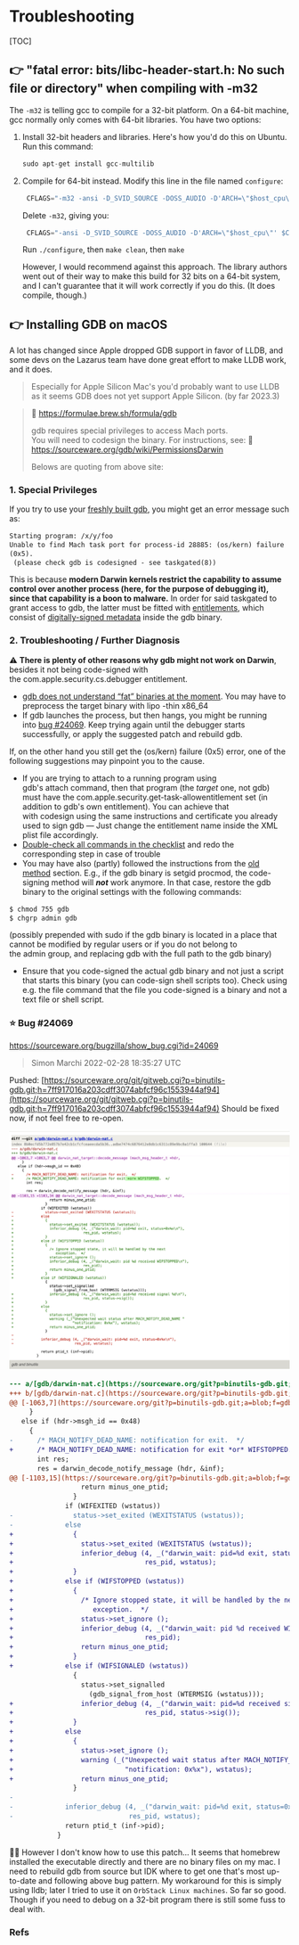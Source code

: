# Troubleshooting

[TOC]



## 👉 "fatal error: bits/libc-header-start.h: No such file or directory" when compiling with -m32
The `-m32` is telling gcc to compile for a 32-bit platform. On a 64-bit machine, gcc normally only comes with 64-bit libraries. You have two options:

1.  Install 32-bit headers and libraries. Here's how you'd do this on Ubuntu.
    Run this command:
    ```c
    sudo apt-get install gcc-multilib
    ```


2.  Compile for 64-bit instead. Modify this line in the file named `configure`:
    ```c
     CFLAGS="-m32 -ansi -D_SVID_SOURCE -DOSS_AUDIO -D'ARCH=\"$host_cpu\"' $CFLAGS"
    ``` 
    
    Delete `-m32`, giving you:
    ```c
     CFLAGS="-ansi -D_SVID_SOURCE -DOSS_AUDIO -D'ARCH=\"$host_cpu\"' $CFLAGS"
    ```
    
    Run `./configure`, then `make clean`, then `make`
    
    However, I would recommend against this approach. The library authors went out of their way to make this build for 32 bits on a 64-bit system, and I can't guarantee that it will work correctly if you do this. (It does compile, though.)


["fatal error: bits/libc-header-start.h: No such file or directory" while compiling HTK]: https://stackoverflow.com/questions/54082459/fatal-error-bits-libc-header-start-h-no-such-file-or-directory-while-compili




## 👉 Installing GDB on macOS 
A lot has changed since Apple dropped GDB support in favor of LLDB, and some devs on the Lazarus team have done great effort to make LLDB work, and it does. 

> Especially for Apple Silicon Mac's you'd probably want to use LLDB as it seems GDB does not yet support Apple Silicon. (by far 2023.3)

>🔗 https://formulae.brew.sh/formula/gdb
> 
>gdb requires special privileges to access Mach ports.  
 You will need to codesign the binary. For instructions, see: 🔗 https://sourceware.org/gdb/wiki/PermissionsDarwin
>
>Belows are quoting from above site:

### 1. Special Privileges 
If you try to use your [freshly built gdb](https://sourceware.org/gdb/wiki/BuildingOnDarwin), you might get an error message such as: 
```shell
Starting program: /x/y/foo
Unable to find Mach task port for process-id 28885: (os/kern) failure (0x5).
 (please check gdb is codesigned - see taskgated(8))
```

This is because **modern Darwin kernels restrict the capability to assume control over another process (here, for the purpose of debugging it), since that capability is a boon to malware.** In order for said taskgated to grant access to gdb, the latter must be fitted with [entitlements](https://developer.apple.com/documentation/security/hardened_runtime), which consist of [digitally-signed metadata](https://developer.apple.com/library/archive/documentation/Security/Conceptual/CodeSigningGuide/Procedures/Procedures.html) inside the gdb binary.


### 2. Troubleshooting / Further Diagnosis

⚠ **There is plenty of other reasons why gdb might not work on Darwin**, besides it not being code-signed with the com.apple.security.cs.debugger entitlement. 

- [gdb does not understand “fat” binaries at the moment](https://sourceware.org/bugzilla/show_bug.cgi?id=13157). You may have to preprocess the target binary with lipo -thin x86_64
- If gdb launches the process, but then hangs, you might be running into [bug #24069](https://sourceware.org/bugzilla/show_bug.cgi?id=24069). Keep trying again until the debugger starts successfully, or apply the suggested patch and rebuild gdb. 

If, on the other hand you still get the (os/kern) failure (0x5) error, one of the following suggestions may pinpoint you to the cause.

- If you are trying to attach to a running program using gdb's attach command, then that program (the _target_ one, not gdb) must have the com.apple.security.get-task-allowentitlement set (in addition to gdb's own entitlement). You can achieve that with codesign using the same instructions and certificate you already used to sign gdb — Just change the entitlement name inside the XML plist file accordingly. 
- [Double-check all commands in the checklist](https://sourceware.org/gdb/wiki/PermissionsDarwin#checklist) and redo the corresponding step in case of trouble 
- You may have also (partly) followed the instructions from the [old method](https://sourceware.org/gdb/wiki/PermissionsDarwin#Old_method_of_giving_permission_to_gdb) section. E.g., if the gdb binary is setgid procmod, the code-signing method will _**not**_ work anymore. In that case, restore the gdb binary to the original settings with the following commands: 
```shell
$ chmod 755 gdb
$ chgrp admin gdb
```

(possibly prepended with sudo if the gdb binary is located in a place that cannot be modified by regular users or if you do not belong to the admin group, and replacing gdb with the full path to the gdb binary) 
- Ensure that you code-signed the actual gdb binary and not just a script that starts this binary (you can code-sign shell scripts too). Check using e.g. the file command that the file you code-signed is a binary and not a text file or shell script.


### ⭐️ Bug \#24069
https://sourceware.org/bugzilla/show_bug.cgi?id=24069

> Simon Marchi 2022-02-28 18:35:27 UTC
>
  Pushed: [https://sourceware.org/git/gitweb.cgi?p=binutils-gdb.git;h=7ff917016a203cdff3074abfcf96c1553944af94](https://sourceware.org/git/gitweb.cgi?p=binutils-gdb.git;h=7ff917016a203cdff3074abfcf96c1553944af94)
  Should be fixed now, if not feel free to re-open.

![](../../../../../Assets/Pics/Screenshot%202023-03-28%20at%2011.33.47%20AM.png)

```diff
--- a/[gdb/darwin-nat.c](https://sourceware.org/git?p=binutils-gdb.git;a=blob;f=gdb/darwin-nat.c;h=8b0ecfd5b772e857b7e42cb1cfcfceaeecda5b36;hb=8b0ecfd5b772e857b7e42cb1cfcfceaeecda5b36)
+++ b/[gdb/darwin-nat.c](https://sourceware.org/git?p=binutils-gdb.git;a=blob;f=gdb/darwin-nat.c;h=adbe7474c6876412e8db1c6311c89e9bc8a1ffa3;hb=adbe7474c6876412e8db1c6311c89e9bc8a1ffa3)
@@ [-1063,7](https://sourceware.org/git?p=binutils-gdb.git;a=blob;f=gdb/darwin-nat.c;h=8b0ecfd5b772e857b7e42cb1cfcfceaeecda5b36;hb=8b0ecfd5b772e857b7e42cb1cfcfceaeecda5b36#l1063) [+1063,7](https://sourceware.org/git?p=binutils-gdb.git;a=blob;f=gdb/darwin-nat.c;h=adbe7474c6876412e8db1c6311c89e9bc8a1ffa3;hb=adbe7474c6876412e8db1c6311c89e9bc8a1ffa3#l1063) @@ darwin_nat_target::decode_message (mach_msg_header_t *hdr,
     }
   else if (hdr->msgh_id == 0x48)
     {
-      /* MACH_NOTIFY_DEAD_NAME: notification for exit.  */
+      /* MACH_NOTIFY_DEAD_NAME: notification for exit *or* WIFSTOPPED.  */
       int res;
       res = darwin_decode_notify_message (hdr, &inf);
@@ [-1103,15](https://sourceware.org/git?p=binutils-gdb.git;a=blob;f=gdb/darwin-nat.c;h=8b0ecfd5b772e857b7e42cb1cfcfceaeecda5b36;hb=8b0ecfd5b772e857b7e42cb1cfcfceaeecda5b36#l1103) [+1103,34](https://sourceware.org/git?p=binutils-gdb.git;a=blob;f=gdb/darwin-nat.c;h=adbe7474c6876412e8db1c6311c89e9bc8a1ffa3;hb=adbe7474c6876412e8db1c6311c89e9bc8a1ffa3#l1103) @@ darwin_nat_target::decode_message (mach_msg_header_t *hdr,
                  return minus_one_ptid;
                }
              if (WIFEXITED (wstatus))
-               status->set_exited (WEXITSTATUS (wstatus));
-             else
+               {
+                 status->set_exited (WEXITSTATUS (wstatus));
+                 inferior_debug (4, _("darwin_wait: pid=%d exit, status=0x%x\n"),
+                                 res_pid, wstatus);
+               }
+             else if (WIFSTOPPED (wstatus))
+               {
+                 /* Ignore stopped state, it will be handled by the next
+                    exception.  */
+                 status->set_ignore ();
+                 inferior_debug (4, _("darwin_wait: pid %d received WIFSTOPPED\n"),
+                                 res_pid);
+                 return minus_one_ptid;
+               }
+             else if (WIFSIGNALED (wstatus))
                {
                  status->set_signalled
                    (gdb_signal_from_host (WTERMSIG (wstatus)));
+                 inferior_debug (4, _("darwin_wait: pid=%d received signal %d\n"),
+                                 res_pid, status->sig());
+               }
+             else
+               {
+                 status->set_ignore ();
+                 warning (_("Unexpected wait status after MACH_NOTIFY_DEAD_NAME "
+                            "notification: 0x%x"), wstatus);
+                 return minus_one_ptid;
                }
-
-             inferior_debug (4, _("darwin_wait: pid=%d exit, status=0x%x\n"),
-                             res_pid, wstatus);
              return ptid_t (inf->pid);
            }
```


🤷‍♀️ However I don't know how to use this patch... It seems that homebrew installed the executable directly and there are no binary files on my mac. I need to rebuild gdb from source but IDK where to get one that's most up-to-date and following above bug pattern. 
My workaround for this is simply using lldb; later I tried to use it on `OrbStack Linux machines`. So far so good. Though if you need to debug on a 32-bit program there is still some fuss to deal with. 


### Refs
[Why does gdb hang after running]: https://stackoverflow.com/questions/60499508/why-does-gdb-hang-after-running
[macOS - Install GDB in 2023 (for use with Lazarus Pascal)]: https://www.tweaking4all.com/forum/delphi-lazarus-free-pascal/macos-install-gdb-in-2023-for-use-with-lazarus-pascal/
[Debug with GDB on macOS 11]: https://gist.github.com/mike-myers-tob/9a6013124bad7ff074d3297db2c98247

[Unable to find Mach task port #55]: https://github.com/cs01/gdbgui/issues/55
[7.5.1 Codesigning the Debugger]: https://gcc.gnu.org/onlinedocs/gnat_ugn/Codesigning-the-Debugger.html

[gdb fails with "Unable to find Mach task port for process-id" error]: https://stackoverflow.com/questions/11504377/gdb-fails-with-unable-to-find-mach-task-port-for-process-id-error

